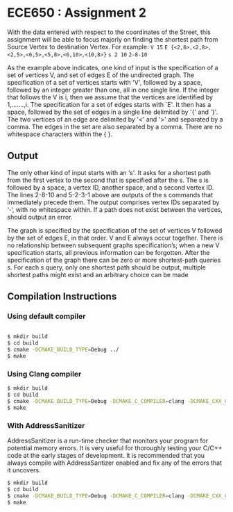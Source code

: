 # ECE650 : Assignment 2


With the data entered with respect to the coordinates of the Street, this assignment will be able to focus majorly on finding the shortest path from Source Vertex to destination Vertex.
For example:
`V 15`
`E {<2,6>,<2,8>,<2,5>,<6,5>,<5,8>,<6,10>,<10,8>}`
`s 2 10`
`2-8-10`

As the example above indicates, one kind of input is the specification of a set of vertices V, and
set of edges E of the undirected graph. The specification of a set of vertices starts with 'V', followed by a space, followed by an integer greater than one, all in one single line. If the integer that follows the V is i, then we assume that the vertices are identified by 1,.......,i.
The specification for a set of edges starts with `E'. It then has a space, followed by the set of
edges in a single line delimited by '{' and '}'. The two vertices of an edge are delimited by '<' and '>' and separated by a comma. The edges in the set are also separated by a comma. There are no
whitespace characters within the { }.

## Output

The only other kind of input starts with an ‘s'. It asks for a shortest path from the first vertex
to the second that is specified after the s. The s is followed by a space, a vertex ID, another space, and a second vertex ID. The lines 2-8-10 and 5-2-3-1 above are outputs of the s commands that
immediately precede them. The output comprises vertex IDs separated by ‘-‘, with no whitespace
within. If a path does not exist between the vertices, should output an error.

The graph is specified by the specification of the set of vertices V followed by the set of edges E,
in that order. V and E always occur together. There is no relationship between subsequent graphs
specification’s; when a new V specification starts, all previous information can be forgotten. After
the specification of the graph there can be zero or more shortest-path queries s. For each s query,
only one shortest path should be output, multiple shortest paths might exist and an arbitrary choice
can be made

## Compilation Instructions

### Using default compiler
```bash

$ mkdir build 
$ cd build
$ cmake -DCMAKE_BUILD_TYPE=Debug ../
$ make
```

### Using Clang compiler

```bash
$ mkdir build 
$ cd build
$ cmake -DCMAKE_BUILD_TYPE=Debug -DCMAKE_C_COMPILER=clang -DCMAKE_CXX_COMPILER=clang++ ../
$ make
```

### With AddressSanitizer

AddressSanitizer is a run-time checker that monitors your program for potential
memory errors. It is very useful for thoroughly testing your C/C++ code at the
early stages of development. It is recommended that you always compile with
AddressSantizer enabled and fix any of the errors that it uncovers.


```bash
$ mkdir build 
$ cd build
$ cmake -DCMAKE_BUILD_TYPE=Debug -DCMAKE_C_COMPILER=clang -DCMAKE_CXX_COMPILER=clang++ -DWITH_ASAN=ON ../
$ make
```

